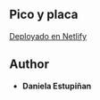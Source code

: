 ## Pico y placa
[Deployado en Netlify](https://dazzling-mermaid-e8031c.netlify.app/)

## Author

  - **Daniela Estupiñan**
